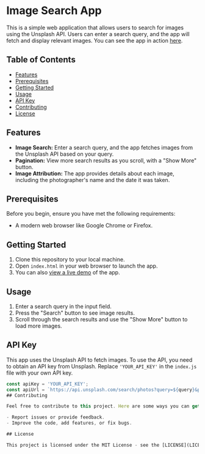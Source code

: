 
# Image Search App

This is a simple web application that allows users to search for images using the Unsplash API. Users can enter a search query, and the app will fetch and display relevant images. You can see the app in action [here](#link-to-your-live-demo).

## Table of Contents
- [Features](#features)
- [Prerequisites](#prerequisites)
- [Getting Started](#getting-started)
- [Usage](#usage)
- [API Key](#api-key)
- [Contributing](#contributing)
- [License](#license)

## Features

- **Image Search:** Enter a search query, and the app fetches images from the Unsplash API based on your query.
- **Pagination:** View more search results as you scroll, with a "Show More" button.
- **Image Attribution:** The app provides details about each image, including the photographer's name and the date it was taken.

## Prerequisites

Before you begin, ensure you have met the following requirements:
- A modern web browser like Google Chrome or Firefox.

## Getting Started

1. Clone this repository to your local machine.
2. Open `index.html` in your web browser to launch the app.
3. You can also [view a live demo](#link-to-your-live-demo) of the app.

## Usage

1. Enter a search query in the input field.
2. Press the "Search" button to see image results.
3. Scroll through the search results and use the "Show More" button to load more images.

## API Key

This app uses the Unsplash API to fetch images. To use the API, you need to obtain an API key from Unsplash. Replace `'YOUR_API_KEY'` in the `index.js` file with your own API key.

```javascript
const apiKey = 'YOUR_API_KEY';
const apiUrl = `https://api.unsplash.com/search/photos?query=${query}&page=${page}&client_id=${apiKey}`;
## Contributing

Feel free to contribute to this project. Here are some ways you can get involved:

- Report issues or provide feedback.
- Improve the code, add features, or fix bugs.

## License

This project is licensed under the MIT License - see the [LICENSE](LICENSE) file for details.

   

